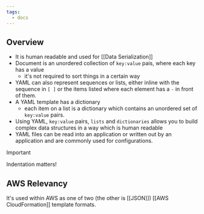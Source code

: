 ```yaml
---
tags:
  - docs
---
```


## Overview

- It is human readable and used for [[Data Serialization]]
- Document is an unordered collection of `key:value` pais, where each key has a value
	- it's not required to sort things in a certain way
- YAML can also represent sequences or lists, either inline with the sequence in `[ ]` or the items listed where each element has a `-` in front of them.
- A YAML template has a dictionary
	- each item on a list is a dictionary which contains an unordered set of `key:value` pairs.
- Using YAML, `key:value` pairs, `lists` and `dictionaries` allows you to build complex data structures in a way which is human readable
- YAML files can be read into an application or written out by an application and are commonly used for configurations.

>[!Important]
>Indentation matters!

## AWS Relevancy
It's used within AWS as one of two (the other is [[JSON]]) [[AWS CloudFormation]] template formats.

